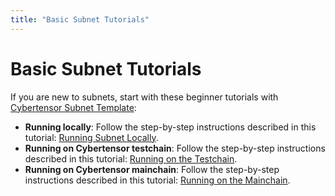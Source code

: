 ```yaml
---
title: "Basic Subnet Tutorials"
---
```


# Basic Subnet Tutorials

If you are new to subnets, start with these beginner tutorials with [Cybertensor Subnet Template](https://github.com/cybercongress/cybertensor-subnet-template/blob/main/README.md):

- **Running locally**: Follow the step-by-step instructions described in this tutorial: [Running Subnet Locally](https://github.com/cybercongress/cybertensor-subnet-template/blob/main/docs/running_on_staging.md).
- **Running on Cybertensor testchain**: Follow the step-by-step instructions described in this tutorial: [Running on the Testchain](https://github.com/opentensor/Cybertensor-subnet-template/blob/main/docs/running_on_testnet.md).
- **Running on Cybertensor mainchain**: Follow the step-by-step instructions described in this tutorial: [Running on the Mainchain](https://github.com/cybercongress/cybertensor-subnet-template/blob/main/docs/running_on_mainnet.md).
